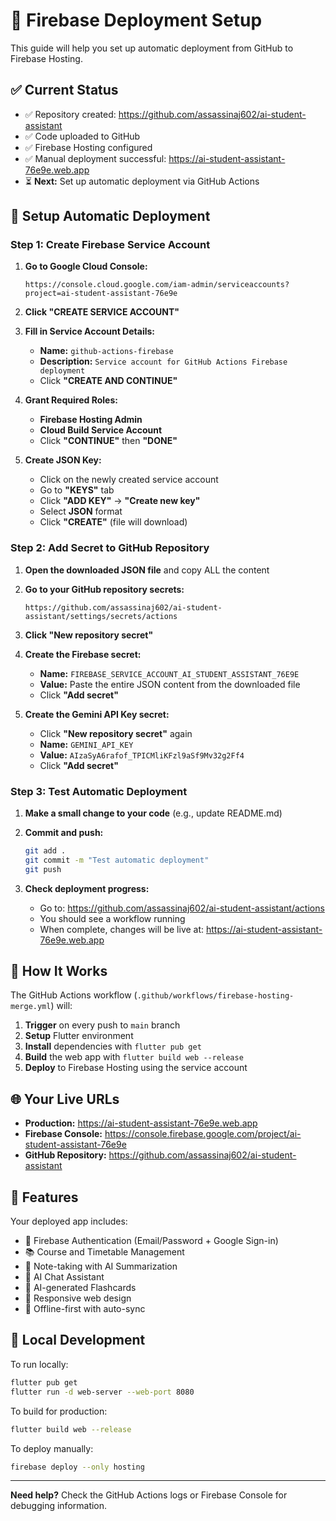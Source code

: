 # 🚀 Firebase Deployment Setup

This guide will help you set up automatic deployment from GitHub to Firebase Hosting.

## ✅ Current Status
- ✅ Repository created: https://github.com/assassinaj602/ai-student-assistant
- ✅ Code uploaded to GitHub
- ✅ Firebase Hosting configured
- ✅ Manual deployment successful: https://ai-student-assistant-76e9e.web.app
- ⏳ **Next:** Set up automatic deployment via GitHub Actions

## 🔑 Setup Automatic Deployment

### Step 1: Create Firebase Service Account

1. **Go to Google Cloud Console:**
   ```
   https://console.cloud.google.com/iam-admin/serviceaccounts?project=ai-student-assistant-76e9e
   ```

2. **Click "CREATE SERVICE ACCOUNT"**

3. **Fill in Service Account Details:**
   - **Name:** `github-actions-firebase`
   - **Description:** `Service account for GitHub Actions Firebase deployment`
   - Click **"CREATE AND CONTINUE"**

4. **Grant Required Roles:**
   - **Firebase Hosting Admin** 
   - **Cloud Build Service Account**
   - Click **"CONTINUE"** then **"DONE"**

5. **Create JSON Key:**
   - Click on the newly created service account
   - Go to **"KEYS"** tab
   - Click **"ADD KEY"** → **"Create new key"**
   - Select **JSON** format
   - Click **"CREATE"** (file will download)

### Step 2: Add Secret to GitHub Repository

1. **Open the downloaded JSON file** and copy ALL the content

2. **Go to your GitHub repository secrets:**
   ```
   https://github.com/assassinaj602/ai-student-assistant/settings/secrets/actions
   ```

3. **Click "New repository secret"**

4. **Create the Firebase secret:**
   - **Name:** `FIREBASE_SERVICE_ACCOUNT_AI_STUDENT_ASSISTANT_76E9E`
   - **Value:** Paste the entire JSON content from the downloaded file
   - Click **"Add secret"**

5. **Create the Gemini API Key secret:**
   - Click **"New repository secret"** again
   - **Name:** `GEMINI_API_KEY`
   - **Value:** `AIzaSyA6rafof_TPICMliKFzl9aSf9Mv32g2Ff4`
   - Click **"Add secret"**

### Step 3: Test Automatic Deployment

1. **Make a small change to your code** (e.g., update README.md)

2. **Commit and push:**
   ```bash
   git add .
   git commit -m "Test automatic deployment"
   git push
   ```

3. **Check deployment progress:**
   - Go to: https://github.com/assassinaj602/ai-student-assistant/actions
   - You should see a workflow running
   - When complete, changes will be live at: https://ai-student-assistant-76e9e.web.app

## 🔄 How It Works

The GitHub Actions workflow (`.github/workflows/firebase-hosting-merge.yml`) will:

1. **Trigger** on every push to `main` branch
2. **Setup** Flutter environment
3. **Install** dependencies with `flutter pub get`
4. **Build** the web app with `flutter build web --release`
5. **Deploy** to Firebase Hosting using the service account

## 🌐 Your Live URLs

- **Production:** https://ai-student-assistant-76e9e.web.app
- **Firebase Console:** https://console.firebase.google.com/project/ai-student-assistant-76e9e
- **GitHub Repository:** https://github.com/assassinaj602/ai-student-assistant

## 🎯 Features

Your deployed app includes:
- 🔐 Firebase Authentication (Email/Password + Google Sign-in)
- 📚 Course and Timetable Management
- 📝 Note-taking with AI Summarization
- 🤖 AI Chat Assistant
- 🎯 AI-generated Flashcards
- 📱 Responsive web design
- 🔄 Offline-first with auto-sync

## 🔧 Local Development

To run locally:
```bash
flutter pub get
flutter run -d web-server --web-port 8080
```

To build for production:
```bash
flutter build web --release
```

To deploy manually:
```bash
firebase deploy --only hosting
```

---

**Need help?** Check the GitHub Actions logs or Firebase Console for debugging information.